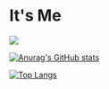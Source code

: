 # It's Me

<img src="https://i.pinimg.com/originals/2b/ee/98/2bee982ea6df73b7572d85dd304d7749.gif">

[![Anurag's GitHub stats](https://github-readme-stats.vercel.app/api?username=ragu6963&show_icons=true&theme=dracula)](https://github.com/anuraghazra/github-readme-stats)

[![Top Langs](https://github-readme-stats.vercel.app/api/top-langs/?username=ragu6963&theme=dracula&layout=compact)](https://github.com/anuraghazra/github-readme-stats)

